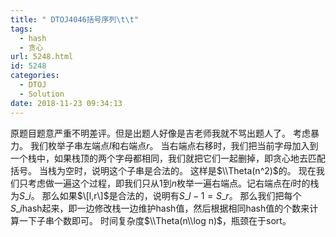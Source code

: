 ```yaml
---
title: " DTOJ4046括号序列\t\t"
tags:
  - hash
  - 贪心
url: 5248.html
id: 5248
categories:
  - DTOJ
  - Solution
date: 2018-11-23 09:34:13
---
```


原题目题意严重不明差评。但是出题人好像是吉老师我就不骂出题人了。 考虑暴力。 我们枚举子串左端点$l$和右端点$r$。 当右端点右移时，我们把当前字母加入到一个栈中，如果栈顶的两个字母都相同，我们就把它们一起删掉，即贪心地去匹配括号。 当栈为空时，说明这个子串是合法的。 这样是$\\Theta(n^2)$的。 现在我们只考虑做一遍这个过程，即我们只从$1$到$n$枚举一遍右端点。记右端点在$i$时的栈为$S\_i$。 那么如果$\[l,r\]$是合法的，说明有$S\_{l-1}=S\_r$。 那么我们把每个$S\_i$hash起来，即一边修改栈一边维护hash值，然后根据相同hash值的个数来计算一下子串个数即可。 时间复杂度$\\Theta(n\\log n)$，瓶颈在于sort。